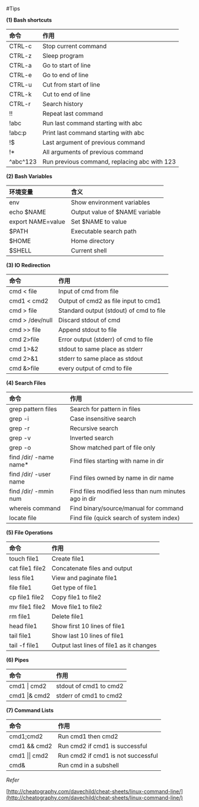 #Tips

**(1) Bash shortcuts**

命令 | 作用
:----|:----
CTRL-c |  Stop current command
CTRL-z |  Sleep program
CTRL-a |  Go to start of line
CTRL-e |  Go to end of line 
CTRL-u |  Cut from start of line
CTRL-k |  Cut to end of line
CTRL-r |  Search history
!!     |  Repeat last command
!abc   |  Run last command starting with abc
!abc:p |  Print last command starting with abc
!$     |  Last argument of previous command
!*     |  All arguments of previous command
^abc^123 | Run previous command, replacing abc with 123

**(2) Bash Variables**

环境变量 | 含义
:-|:-
env | Show environment variables
echo $NAME | Output value of $NAME variable
export NAME=value | Set $NAME to value
$PATH | Executable search path
$HOME | Home directory
$SHELL | Current shell

**(3) IO Redirection**

命令 | 作用
:-|:-
cmd < file | Input of cmd from file
cmd1 < cmd2 | Output of cmd2 as file input to cmd1
cmd > file | Standard output (stdout) of cmd to file
cmd > /dev/null | Discard stdout of cmd
cmd >> file | Append stdout to file
cmd 2>file | Error output (stderr) of cmd to file
cmd 1>&2 | stdout to same place as stderr
cmd 2>&1 | stderr to same place as stdout
cmd &>file | every output of cmd to file

**(4) Search Files**

命令 | 作用
:-|:-
grep pattern files | Search for pattern in files
grep -i | Case insensitive search
grep -r | Recursive search
grep -v | Inverted search
grep -o | Show matched part of file only
find /dir/ -name name* | Find files starting with name in dir
find /dir/ -user name | Find files owned by name in dir name
find /dir/ -mmin num | Find files modified less than num minutes ago in dir
whereis command | Find binary/source/manual for command
locate file | Find file (quick search of system index)

**(5) File Operations**

命令 | 作用
:-|:-
touch file1 | Create file1
cat file1 file2 | Concatenate files and output
less file1 | View and paginate file1
file file1 | Get type of file1
cp file1 file2 | Copy file1 to file2
mv file1 file2 | Move file1 to file2
rm file1 | Delete file1
head file1 | Show first 10 lines of file1
tail file1 | Show last 10 lines of file1
tail -f file1 | Output last lines of file1 as it changes

**(6) Pipes**

命令 | 作用
:-|:-
cmd1 \| cmd2 | stdout of cmd1 to cmd2
cmd1 \|& cmd2 | stderr of cmd1 to cmd2

**(7) Command Lists**

命令 | 作用
:-|:-
cmd1;cmd2 | Run cmd1 then cmd2
cmd1 && cmd2 | Run cmd2 if cmd1 is successful
cmd1 \|\| cmd2 | Run cmd2 if cmd1 is not successful
cmd& | Run cmd in a subshell


*Refer*

[http://cheatography.com/davechild/cheat-sheets/linux-command-line/](http://cheatography.com/davechild/cheat-sheets/linux-command-line/)




















